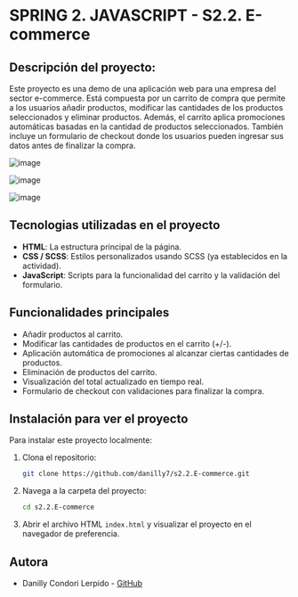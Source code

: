 # SPRING 2. JAVASCRIPT - S2.2. E-commerce
## Descripción del proyecto: 

Este proyecto es una demo de una aplicación web para una empresa del sector e-commerce. Está compuesta por un carrito de compra que permite a los usuarios añadir productos, modificar las cantidades de los productos seleccionados y eliminar productos. Además, el carrito aplica promociones automáticas basadas en la cantidad de productos seleccionados. También incluye un formulario de checkout donde los usuarios pueden ingresar sus datos antes de finalizar la compra.


![image](https://github.com/user-attachments/assets/8a3151e2-a347-485f-8802-b8733250d554)

![image](https://github.com/user-attachments/assets/73702d2f-19a5-4df5-961a-13beb3ce13e2)

![image](https://github.com/user-attachments/assets/6dbe5e73-0934-4d39-9cc6-5be48648d505)

## Tecnologias utilizadas en el proyecto

- **HTML**: La estructura principal de la página.
- **CSS / SCSS**: Estilos personalizados usando SCSS (ya establecidos en la actividad).
- **JavaScript**: Scripts para la funcionalidad del carrito y la validación del formulario.


## Funcionalidades principales

- Añadir productos al carrito.
- Modificar las cantidades de productos en el carrito (+/-).
- Aplicación automática de promociones al alcanzar ciertas cantidades de productos.
- Eliminación de productos del carrito.
- Visualización del total actualizado en tiempo real.
- Formulario de checkout con validaciones para finalizar la compra.


## Instalación para ver el proyecto

Para instalar este proyecto localmente:

1. Clona el repositorio:

   ```bash
   git clone https://github.com/danilly7/s2.2.E-commerce.git
   ``` 
   
2. Navega a la carpeta del proyecto:

   ```bash
   cd s2.2.E-commerce
   ```

3. Abrir el archivo HTML `index.html` y visualizar el proyecto en el navegador de preferencia.


## Autora

- Danilly Condori Lerpido - [GitHub](https://github.com/danilly7)
